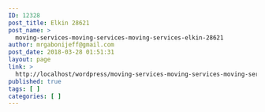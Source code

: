 ```yaml
---
ID: 12328
post_title: Elkin 28621
post_name: >
  moving-services-moving-services-moving-services-elkin-28621
author: mrgabonijeff@gmail.com
post_date: 2018-03-28 01:51:31
layout: page
link: >
  http://localhost/wordpress/moving-services-moving-services-moving-services-elkin-28621/
published: true
tags: [ ]
categories: [ ]
---
```

